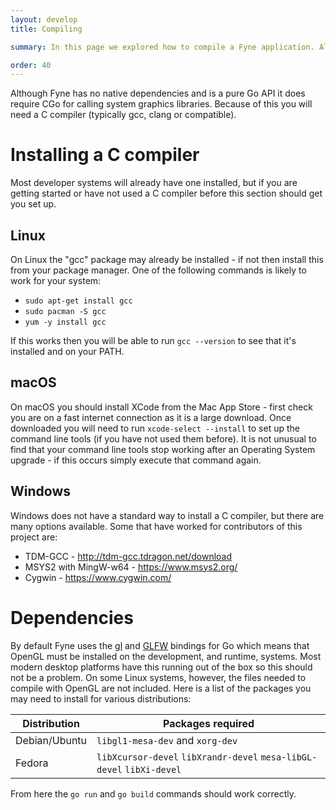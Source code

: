 ```yaml
---
layout: develop
title: Compiling

summary: In this page we explored how to compile a Fyne application. Although compiling using the Go tools is usually very simple the Fyne toolkit uses Cgo which can add complications. By installing a C compiler as described above you will be able to build your Fyne application just like a normal Go program.

order: 40
---
```


Although Fyne has no native dependencies and is a pure Go API it does require CGo for calling system graphics libraries. Because of this you will need a C compiler (typically gcc, clang or compatible).

# Installing a C compiler

Most developer systems will already have one installed, but if you are getting started or have not used a C compiler before this section should get you set up.

## Linux

On Linux the "gcc" package may already be installed - if not then install this from your package manager.
One of the following commands is likely to work for your system:

* `sudo apt-get install gcc`
* `sudo pacman -S gcc`
* `yum -y install gcc`

If this works then you will be able to run `gcc --version` to see that it's installed and on your PATH.

## macOS

On macOS you should install XCode from the Mac App Store - first check you are on a fast internet connection as it is a large download. Once downloaded you will need to run `xcode-select --install` to set up the command line tools (if you have not used them before). It is not unusual to find that your command line tools stop working after an Operating System upgrade - if this occurs simply execute that command again.

## Windows

Windows does not have a standard way to install a C compiler, but there are many options available. Some that have worked for contributors of this project are:

* TDM-GCC - http://tdm-gcc.tdragon.net/download
* MSYS2 with MingW-w64 - https://www.msys2.org/
* Cygwin - https://www.cygwin.com/

# Dependencies

By default Fyne uses the [gl](https://github.com/go-gl/gl) and [GLFW](https://github.com/go-gl/glfw) bindings for Go which means that OpenGL must be installed on the development, and runtime, systems. Most modern desktop platforms have this running out of the box so this should not be a problem. On some Linux systems, however, the files needed to compile with OpenGL are not included. Here is a list of the packages you may need to install for various distributions:

| Distribution  | Packages required                |
|---------------|----------------------------------|
| Debian/Ubuntu | `libgl1-mesa-dev` and `xorg-dev` |
| Fedora        |  ``libXcursor-devel``  ``libXrandr-devel``  ``mesa-libGL-devel``  ``libXi-devel``|

From here the `go run` and `go build` commands should work correctly.

